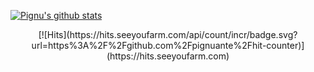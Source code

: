 
[![Pignu's github stats](https://github-readme-stats.vercel.app/api?username=pignuante)](https://github.com/anuraghazra/github-readme-stats)


<div align=center>
    [![Hits](https://hits.seeyoufarm.com/api/count/incr/badge.svg?url=https%3A%2F%2Fgithub.com%2Fpignuante%2Fhit-counter)](https://hits.seeyoufarm.com)
</div>
